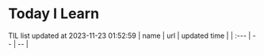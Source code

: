 # Today I Learn 
TIL list updated at 2023-11-23 01:52:59
| name | url | updated time |
| :--- | -- | -- |
